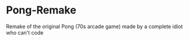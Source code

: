 # Pong-Remake
Remake of the original Pong (70s arcade game) made by a complete idiot who can't code

